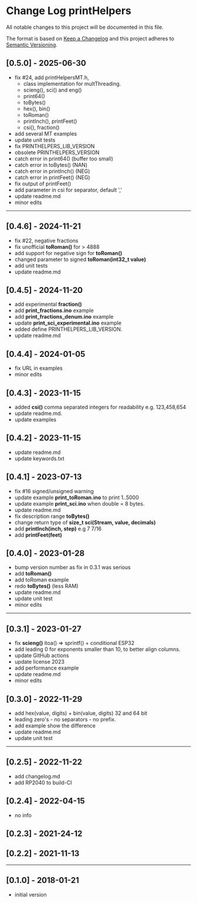 # Change Log printHelpers

All notable changes to this project will be documented in this file.

The format is based on [Keep a Changelog](http://keepachangelog.com/)
and this project adheres to [Semantic Versioning](http://semver.org/).


## [0.5.0] - 2025-06-30
- fix #24, add printHelpersMT.h,
  - class implementation for multThreading.
  - scieng(), sci() and eng()
  - print64()
  - toBytes()
  - hex(), bin()
  - toRoman()
  - printInch(), printFeet()
  - csi(), fraction()
- add several MT examples
- update unit tests
- fix PRINTHELPERS_LIB_VERSION
- obsolete PRINTHELPERS_VERSION
- catch error in print64() (buffer too small)
- catch error in toBytes() (NAN)
- catch error in printInch() (NEG)
- catch error in printFeet() (NEG)
- fix output of printFeet()
- add parameter in csi for separator, default ','
- update readme.md
- minor edits

----

## [0.4.6] - 2024-11-21
- fix #22, negative fractions
- fix unofficial **toRoman()** for > 4888
- add support for negative sign for **toRoman()**
- changed parameter to signed **toRoman(int32_t value)**
- add unit tests
- update readme.md

## [0.4.5] - 2024-11-20
- add experimental **fraction()**
- add **print_fractions.ino** example
- add **print_fractions_denum.ino** example
- update **print_sci_experimental.ino** example
- added define PRINTHELPERS_LIB_VERSION.
- update readme.md

## [0.4.4] - 2024-01-05
- fix URL in examples
- minor edits

## [0.4.3] - 2023-11-15
- added **csi()** comma separated integers for readability e.g. 123,458,654
- update readme.md.
- update examples

## [0.4.2] - 2023-11-15
- update readme.md
- update keywords.txt

## [0.4.1] - 2023-07-13
- fix #16  signed/unsigned warning
- update example **print_toRoman.ino** to print 1..5000
- update example **print_sci.ino** when double = 8 bytes.
- update readme.md
- fix description range **toBytes()**
- change return type of **size_t sci(Stream, value, decimals)**
- add **printInch(inch, step)** e.g 7 7/16
- add **printFeet(feet)**

## [0.4.0] - 2023-01-28
- bump version number as fix in 0.3.1 was serious
- add **toRoman()**
- add toRoman example
- redo **toBytes()** (less RAM)
- update readme.md
- update unit test
- minor edits

----

## [0.3.1] - 2023-01-27
- fix **scieng()** itoa() => sprintf()  + conditional ESP32
- add leading 0 for exponents smaller than 10, to better align columns.
- update GitHub actions
- update license 2023
- add performance example
- update readme.md
- minor edits

## [0.3.0] - 2022-11-29
- add hex(value, digits) + bin(value, digits) 32 and 64 bit
- leading zero's - no separators - no prefix.
- add example show the difference
- update readme.md
- update unit test

----

## [0.2.5] - 2022-11-22
- add changelog.md
- add RP2040 to build-CI

## [0.2.4] - 2022-04-15
- no info

## [0.2.3] - 2021-24-12

## [0.2.2] - 2021-11-13

----

## [0.1.0] -  2018-01-21
- initial version


